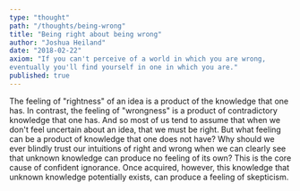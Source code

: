 ```yaml
---
type: "thought"
path: "/thoughts/being-wrong"
title: "Being right about being wrong"
author: "Joshua Heiland"
date: "2018-02-22"
axiom: "If you can't perceive of a world in which you are wrong,
eventually you'll find yourself in one in which you are."
published: true
---
```


The feeling of "rightness" of an idea is a product of the knowledge that one has. In contrast, the feeling of "wrongness" is a product of contradictory knowledge that one has. And so most of us tend to assume that when we don't feel uncertain about an idea, that we must be right. But what feeling can be a product of knowledge that one does not have? Why should we ever blindly trust our intuitions of right and wrong when we can clearly see that unknown knowledge can produce no feeling of its own? This is the core cause of confident ignorance. Once acquired, however, this knowledge that unknown knowledge potentially exists, can produce a feeling of skepticism.
